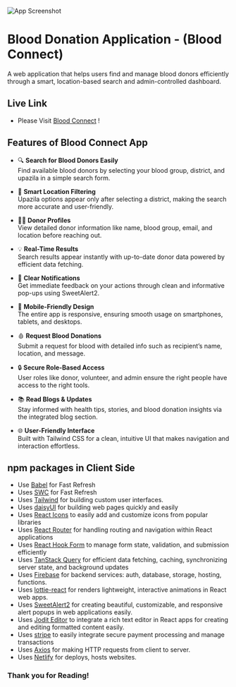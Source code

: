 ![App Screenshot](https://i.ibb.co/r2YDdhpr/blood-connect-white-logo-nobg.png)

# Blood Donation Application - (Blood Connect)

A web application that helps users find and manage blood donors efficiently through a smart, location-based search and admin-controlled dashboard.

## Live Link

- Please Visit [Blood Connect](https://bloodconnect-3e8aa.web.app/) !

## Features of Blood Connect App

- 🔍 **Search for Blood Donors Easily**  
  Find available blood donors by selecting your blood group, district, and upazila in a simple search form.

- 📍 **Smart Location Filtering**  
  Upazila options appear only after selecting a district, making the search more accurate and user-friendly.

- 🧑‍💻 **Donor Profiles**  
  View detailed donor information like name, blood group, email, and location before reaching out.

- 💡 **Real-Time Results**  
  Search results appear instantly with up-to-date donor data powered by efficient data fetching.

- 💬 **Clear Notifications**  
  Get immediate feedback on your actions through clean and informative pop-ups using SweetAlert2.

- 📱 **Mobile-Friendly Design**  
  The entire app is responsive, ensuring smooth usage on smartphones, tablets, and desktops.

- 🩸 **Request Blood Donations**  
  Submit a request for blood with detailed info such as recipient’s name, location, and message.

- 🔒 **Secure Role-Based Access**  
  User roles like donor, volunteer, and admin ensure the right people have access to the right tools.

- 📚 **Read Blogs & Updates**  
  Stay informed with health tips, stories, and blood donation insights via the integrated blog section.

- 🌐 **User-Friendly Interface**  
  Built with Tailwind CSS for a clean, intuitive UI that makes navigation and interaction effortless.

## npm packages in Client Side

- Use [Babel](https://babeljs.io/) for Fast Refresh
- Uses [SWC](https://swc.rs/) for Fast Refresh
- Uses [Tailwind](https://tailwindcss.com/) for building custom user interfaces.
- Uses [daisyUI](https://daisyui.com/) for building web pages quickly and easily
- Uses [React Icons](https://react-icons.github.io/react-icons/) to easily add and customize icons from popular libraries
- Uses [React Router](https://reactrouter.com/) for handling routing and navigation within React applications
- Uses [React Hook Form](https://react-hook-form.com/) to manage form state, validation, and submission efficiently
- Uses [TanStack Query](https://tanstack.com/query/latest) for efficient data fetching, caching, synchronizing server state, and background updates
- Uses [Firebase](https://firebase.google.com/) for backend services: auth, database, storage, hosting, functions.
- Uses [lottie-react](https://lottiereact.com/) for renders lightweight, interactive animations in React web apps.
- Uses [SweetAlert2](https://sweetalert2.github.io/) for creating beautiful, customizable, and responsive alert popups in web applications easily.
- Uses [Jodit Editor](https://xdsoft.net/jodit/) to integrate a rich text editor in React apps for creating and editing formatted content easily.
- Uses [stripe](https://stripe.com/) to easily integrate secure payment processing and manage transactions
- Uses [Axios](https://axios-http.com/) for making HTTP requests from client to server. 
- Uses [Netlify](https://www.netlify.com/) for deploys, hosts websites. 

### Thank you for Reading!